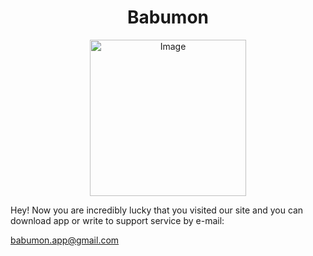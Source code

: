 <div align="center">
  <h1>Babumon</h1>
</div>
<p align="center">
  <img src="https://github.com/akashlazy/Babumon/assets/19661563/8b82a399-83b4-4dd4-8e6b-69a84662d2b1.png" alt="Image" width="250">
</p>
Hey! Now you are incredibly lucky that you visited our site and you can download app
or write to support service by e-mail:

babumon.app@gmail.com

